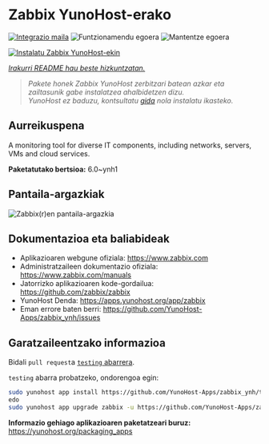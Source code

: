 <!--
Ohart ongi: README hau automatikoki sortu da <https://github.com/YunoHost/apps/tree/master/tools/readme_generator>ri esker
EZ editatu eskuz.
-->

# Zabbix YunoHost-erako

[![Integrazio maila](https://apps.yunohost.org/badge/integration/zabbix)](https://ci-apps.yunohost.org/ci/apps/zabbix/)
![Funtzionamendu egoera](https://apps.yunohost.org/badge/state/zabbix)
![Mantentze egoera](https://apps.yunohost.org/badge/maintained/zabbix)

[![Instalatu Zabbix YunoHost-ekin](https://install-app.yunohost.org/install-with-yunohost.svg)](https://install-app.yunohost.org/?app=zabbix)

*[Irakurri README hau beste hizkuntzatan.](./ALL_README.md)*

> *Pakete honek Zabbix YunoHost zerbitzari batean azkar eta zailtasunik gabe instalatzea ahalbidetzen dizu.*  
> *YunoHost ez baduzu, kontsultatu [gida](https://yunohost.org/install) nola instalatu ikasteko.*

## Aurreikuspena

A monitoring tool for diverse IT components, including networks, servers, VMs and cloud services.

**Paketatutako bertsioa:** 6.0~ynh1

## Pantaila-argazkiak

![Zabbix(r)en pantaila-argazkia](./doc/screenshots/screenshot1.png)

## Dokumentazioa eta baliabideak

- Aplikazioaren webgune ofiziala: <https://www.zabbix.com>
- Administratzaileen dokumentazio ofiziala: <https://www.zabbix.com/manuals>
- Jatorrizko aplikazioaren kode-gordailua: <https://github.com/zabbix/zabbix>
- YunoHost Denda: <https://apps.yunohost.org/app/zabbix>
- Eman errore baten berri: <https://github.com/YunoHost-Apps/zabbix_ynh/issues>

## Garatzaileentzako informazioa

Bidali `pull request`a [`testing` abarrera](https://github.com/YunoHost-Apps/zabbix_ynh/tree/testing).

`testing` abarra probatzeko, ondorengoa egin:

```bash
sudo yunohost app install https://github.com/YunoHost-Apps/zabbix_ynh/tree/testing --debug
edo
sudo yunohost app upgrade zabbix -u https://github.com/YunoHost-Apps/zabbix_ynh/tree/testing --debug
```

**Informazio gehiago aplikazioaren paketatzeari buruz:** <https://yunohost.org/packaging_apps>
